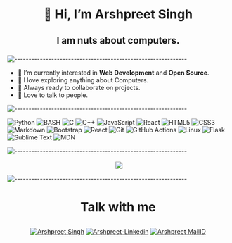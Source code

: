 <!-- HEADER SECTIOn -->
# <p align="center">👋 Hi, I’m Arshpreet Singh</p>
## <p align = "center"> I am nuts about computers.</p>

![-------------------------------------------------------------](https://raw.githubusercontent.com/andreasbm/readme/master/assets/lines/rainbow.png)

- 👀 I’m currently interested in **Web Development** and **Open Source**.
- 🌱 I love exploring anything about Computers.
- 🏃 Always ready to collaborate on projects.
- 🍟 Love to talk to people.

![-------------------------------------------------------------](https://raw.githubusercontent.com/andreasbm/readme/master/assets/lines/rainbow.png)

<!-- SKILLS AND COOL THINGS -->
![Python](https://img.shields.io/badge/Python-14354C?style=for-the-badge&logo=python&logoColor=white)
![BASH](https://img.shields.io/badge/Bash-282a36.svg?style=for-the-badge&logo=gnubash&logoColor=white)
![C](https://img.shields.io/badge/c-%2300599C.svg?style=for-the-badge&logo=c&logoColor=white) 
![C++](https://img.shields.io/badge/c++-%2300599C.svg?style=for-the-badge&logo=c%2B%2B&logoColor=white) 
![JavaScript](https://img.shields.io/badge/javascript-%23323330.svg?style=for-the-badge&logo=javascript&logoColor=%23F7DF1E) 
![React](https://img.shields.io/badge/React-0AA1DD?style=for-the-badge&logo=react&logoColor=white)
![HTML5](https://img.shields.io/badge/html5-%23E34F26.svg?style=for-the-badge&logo=html5&logoColor=white) 
![CSS3](https://img.shields.io/badge/css3-%231572B6.svg?style=for-the-badge&logo=css3&logoColor=white) 
![Markdown](https://img.shields.io/badge/Markdown-000000?style=for-the-badge&logo=markdown&logoColor=white)
![Bootstrap](https://img.shields.io/badge/bootstrap-%23563D7C.svg?style=for-the-badge&logo=bootstrap&logoColor=white)
![React](https://img.shields.io/badge/react-%2320232a.svg?style=for-the-badge&logo=react&logoColor=%2361DAFB)
![Git](https://img.shields.io/badge/git-%23F05033.svg?style=for-the-badge&logo=git&logoColor=white)
![GitHub Actions](https://img.shields.io/badge/githubactions-%232671E5.svg?style=for-the-badge&logo=githubactions&logoColor=white) 
![Linux](https://img.shields.io/badge/Linux-FCC624?style=for-the-badge&logo=linux&logoColor=black)
![Flask](https://img.shields.io/badge/Flask-FFFFFF?style=for-the-badge&logo=flask&logoColor=black)
![Sublime Text](https://img.shields.io/badge/Sublime-574c4f?style=for-the-badge&logo=sublimetext&logoColor=ed880c)
![MDN](https://img.shields.io/badge/MDN_Web_Docs-black?style=for-the-badge&logo=mdnwebdocs&logoColor=white)

![-------------------------------------------------------------](https://raw.githubusercontent.com/andreasbm/readme/master/assets/lines/rainbow.png)

<p align ="center">&nbsp;<img align="center" src="https://github-readme-stats.vercel.app/api?username=ArshpreetS&show_icons=true&count_private=true&theme=react" />
  
![-------------------------------------------------------------](https://raw.githubusercontent.com/andreasbm/readme/master/assets/lines/rainbow.png)
# <p align = "center">Talk with me</p>
  
<p align="center">
<a href="https://discord.gg/z4A6EU7bPQ" target="blank"><img align="center" src="https://img.shields.io/badge/Discord-7289DA?style=for-the-badge&logo=discord&logoColor=white" alt="Arshpreet Singh"/></a> 
<a href="https://www.linkedin.com/in/arshpreet-singh-4310b2204/" target="blank"><img align="center" src="https://img.shields.io/badge/LinkedIn-0077B5?style=for-the-badge&logo=linkedin&logoColor=white" alt="Arshpreet-Linkedin"/></a> 
<a href="mailto:arshpreets2807@gmail.com" target="blank"><img align="center" src="https://img.shields.io/badge/Gmail-D14836?style=for-the-badge&logo=gmail&logoColor=white" alt="Arshpreet MailID" /></a>
<br>
<br>
</p>


<!-- [![some numbers](https://github-readme-stats.vercel.app/api?username=ArshpreetS)](https://github.com/anuraghazra/github-readme-stats) -->
<!---
ArshpreetS/ArshpreetS is a ✨ special ✨ repository because its `README.md` (this file) appears on your GitHub profile.
You can click the Preview link to take a look at your changes.
--->
